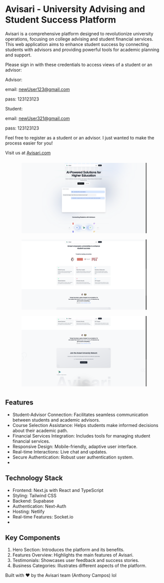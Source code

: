 # Avisari - University Advising and Student Success Platform
Avisari is a comprehensive platform designed to revolutionize university operations, focusing on college advising and student financial services. This web application aims to enhance student success by connecting students with advisors and providing powerful tools for academic planning and support.

Please sign in with these credentials to access views of a student or an advisor:

Advisor:

  email: newUser123@gmail.com
  
  pass: 123123123
  
Student:

  email: newUser321@gmail.com
  
  pass: 123123123
  
Feel free to register as a student or an advisor. I just wanted to make the process easier for you!

Visit us at [Avisari.com](https://www.avisari.com)

<div style="display: flex; justify-content: space-around; flex-wrap: wrap;">
  <img src="Sept 29 Screenshot from CloudConvert.png" alt="Home Page" width="400" style="margin: 10px;"/>
  <img src="Sept 29 Screenshot from CloudConvert (1).png" alt="Home Page" width="400" style="margin: 10px;"/>
  <img src="Sept 29 Screenshot from CloudConvert (2).png" alt="Home Page" width="400" style="margin: 10px;"/>
</div>

## Features

- Student-Advisor Connection: Facilitates seamless communication between students and academic advisors.
- Course Selection Assistance: Helps students make informed decisions about their academic path.
- Financial Services Integration: Includes tools for managing student financial services.
- Responsive Design: Mobile-friendly, adaptive user interface.
- Real-time Interactions: Live chat and updates.
- Secure Authentication: Robust user authentication system.
- 
## Technology Stack

- Frontend: Next.js with React and TypeScript
- Styling: Tailwind CSS
- Backend: Supabase
- Authentication: Next-Auth
- Hosting: Netlify
- Real-time Features: Socket.io
- 
## Key Components

1. Hero Section: Introduces the platform and its benefits.
2. Features Overview: Highlights the main features of Avisari.
3. Testimonials: Showcases user feedback and success stories.
4. Business Categories: Illustrates different aspects of the platform.


Built with ❤️ by the Avisari team (Anthony Campos) lol
